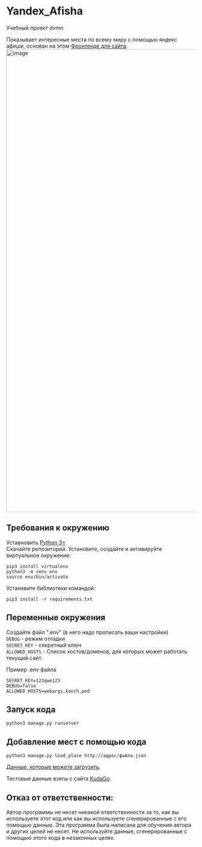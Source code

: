 # Yandex_Afisha
Учебный проект dvmn

Показывает интересные места по всему миру с помощью яндекс афиши, основан на этом [Фронтенде для сайта](https://github.com/devmanorg/where-to-go-frontend).     
<img width="1228" alt="image" src="https://github.com/SGKespace/sale_of_fish_bot/assets/55636018/6cd4d26f-0769-412c-b2fd-a765c6f35478">



## Требования к окружению 
Уставновить [Python 3+](https://www.python.org/downloads/)    
Скачайте репозиторий.
Установите, создайте и активируйте виртуальное окружение:
```
pip3 install virtualenv
python3 -m venv env
source env/bin/activate
```
Установите библиотеки командой: 
```
pip3 install -r requirements.txt  
``` 
     
## Переменные окружения     
Создайте файл ".env" (в него надо прописать ваши настройки)   
`DEBUG` - режим отладки      
`SECRET_KEY` - секретный ключ    
`ALLOWED_HOSTS` - Список хостов/доменов, для которых может работать текущий сайт.    
     
Пример .env файла    
```
SECRET_KEY=123qwe123
DEBUG=false
ALLOWED_HOSTS=webargs,konch,ped
```
## Запуск кода  
```
python3 manage.py runserver
```
## Добавление мест с помощью кода
```
python3 manage.py load_place http://адрес/файла.json
```
[Данные, которые можете загрузить](https://github.com/devmanorg/where-to-go-places).    
     
Тестовые данные взяты с сайта [KudaGo](https://kudago.com).

## Отказ от ответственности:
Автор программы не несет никакой ответственности за то, как вы используете этот код или как вы используете сгенерированные с его помощью данные. Эта программа была написана для обучения автора и других целей не несет. Не используйте данные, сгенерированные с помощью этого кода в незаконных целях.
